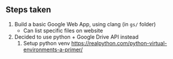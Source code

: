 ## Steps taken

1. Build a basic Google Web App, using clang (in `gs/` folder)
   * Can list specific files on website
1. Decided to use python + Google Drive API instead
   1. Setup python venv https://realpython.com/python-virtual-environments-a-primer/